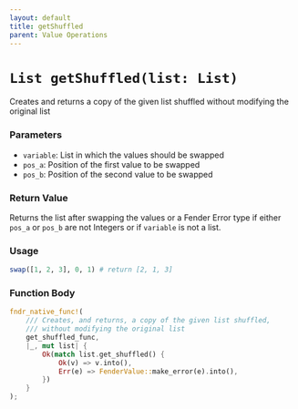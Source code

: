 ```yaml
---
layout: default
title: getShuffled
parent: Value Operations
---
```


# `List getShuffled(list: List)`
Creates and returns a copy of the given list shuffled without modifying the original list

### Parameters
- `variable`: List in which the values should be swapped
- `pos_a`: Position of the first value to be swapped
- `pos_b`: Position of the second value to be swapped

### Return Value
Returns the list after swapping the values or a Fender Error type if either `pos_a` or `pos_b` are not Integers or if `variable` is not a list.

### Usage
```r
swap([1, 2, 3], 0, 1) # return [2, 1, 3]
```

### Function Body
```rust
fndr_native_func!(
    /// Creates, and returns, a copy of the given list shuffled,
    /// without modifying the original list
    get_shuffled_func,
    |_, mut list| {
        Ok(match list.get_shuffled() {
            Ok(v) => v.into(),
            Err(e) => FenderValue::make_error(e).into(),
        })
    }
);
```
